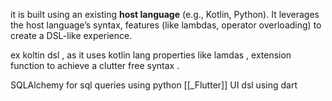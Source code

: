 
it is built using an existing **host language** (e.g., Kotlin, Python). It leverages the host language’s syntax, features (like lambdas, operator overloading)  to create a DSL-like experience.

ex
koltin dsl , as it uses kotlin lang properties like lamdas , extension function to achieve a clutter free syntax .

SQLAlchemy for sql queries using python
[[_Flutter]] UI dsl using dart 